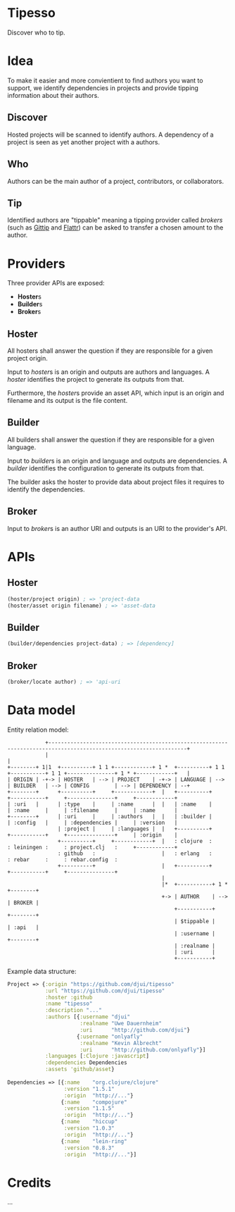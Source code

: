 # Tipesso

Discover who to tip.

# Idea

To make it easier and more convientient to find authors you want to support, we
identify dependencies in projects and provide tipping information about their
authors.

## Discover

Hosted projects will be scanned to identify authors. A dependency of a project
is seen as yet another project with a authors.

## Who

Authors can be the main author of a project, contributors, or collaborators.

## Tip

Identified authors are "tippable" meaning a tipping provider called *brokers*
(such as [Gittip](http://gittip.com/) and [Flattr](http://flattr.com/)) can be
asked to transfer a chosen amount to the author.

# Providers

Three provider APIs are exposed:

* **Hoster**s
* **Builder**s
* **Broker**s

## Hoster

All hosters shall answer the question if they are responsible for a given
project origin.

Input to *hoster*s is an origin and outputs are authors and languages. A
*hoster* identifies the project to generate its outputs from that.

Furthermore, the *hoster*s provide an asset API, which input is an origin and
filename and its output is the file content.

## Builder

All builders shall answer the question if they are responsible for a given
language.

Input to *builder*s is an origin and language and outputs are dependencies. A
*builder* identifies the configuration to generate its outputs from that.

The builder asks the hoster to provide data about project files it requires to
identify the dependencies.

## Broker

Input to *broker*s is an author URI and outputs is an URI to the provider's API.

# APIs

## Hoster

```clojure
(hoster/project origin) ; => 'project-data
(hoster/asset origin filename) ; => 'asset-data
```

## Builder

```clojure
(builder/dependencies project-data) ; => [dependency]
```

## Broker

```clojure
(broker/locate author) ; => 'api-uri
```

# Data model

Entity relation model:

```
            +------------------------------------------------------------------------------------------------------------------+
            |                                                                                                                  |
+--------+ 1|1  +----------+ 1 1 +------------+ 1 *  +----------+ 1 1 +-----------+ 1 1 +---------------+ 1 * +------------+   |
| ORIGIN | -+-> | HOSTER   | --> | PROJECT    | -+-> | LANGUAGE | --> | BUILDER   | --> | CONFIG        | --> | DEPENDENCY | --+
+--------+      +----------+     +------------+  |   +----------+     +-----------+     +---------------+     +------------+
| :uri   |      | :type    |     | :name      |  |   | :name    |     | :name     |     | :filename     |     | :name      |
+--------+      | :uri     |     | :authors   |  |   | :builder |     | :config   |     | :dependencies |     | :version   |
                | :project |     | :languages |  |   +----------+     +-----------+     +---------------+     | :origin    |
                +----------+     +------------+  |   : clojure  :     : leiningen :     : project.clj   :     +------------+
                : github   :                     |   : erlang   :     : rebar     :     : rebar.config  :
                +----------+                     |   +----------+     +-----------+     +---------------+
                                                 |
                                                 |*  +-----------+ 1 * +--------+
                                                 +-> | AUTHOR    | --> | BROKER |
                                                     +-----------+     +--------+
                                                     | $tippable |     | :api   |
                                                     | :username |     +--------+
                                                     | :realname |
                                                     | :uri      |
                                                     +-----------+
```

Example data structure:

```clojure
Project => {:origin "https://github.com/djui/tipesso"
            :url "https://github.com/djui/tipesso"
            :hoster :github
            :name "tipesso"
            :description "..."
            :authors [{:username "djui"
                       :realname "Uwe Dauernheim"
                       :uri      "http://github.com/djui"}
                      {:username "onlyafly"
                       :realname "Kevin Albrecht"
                       :uri      "http://github.com/onlyafly"}]
            :languages [:Clojure :javascript]
            :dependencies Dependencies
            :assets 'github/asset}
            
Dependencies => [{:name    "org.clojure/clojure"
                  :version "1.5.1"
                  :origin  "http://..."}
                 {:name    "compojure"
                  :version "1.1.5"
                  :origin  "http://..."}
                 {:name    "hiccup"
                  :version "1.0.3"
                  :origin  "http://..."}
                 {:name    "lein-ring"
                  :version "0.8.3"
                  :origin  "http://..."}]
```

# Credits

...
